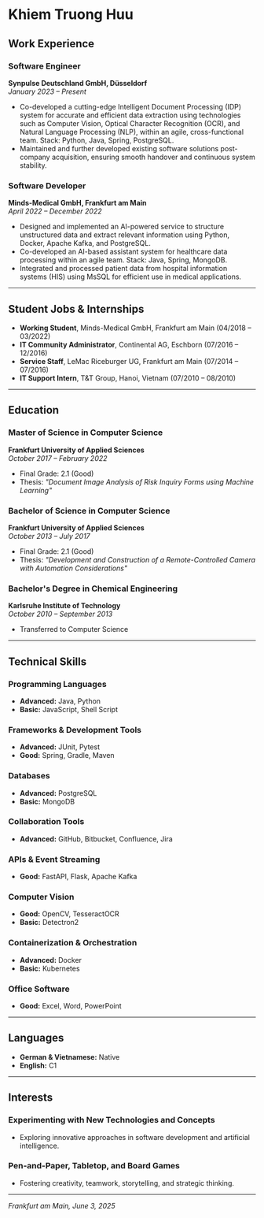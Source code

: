 # Khiem Truong Huu

## Work Experience

### Software Engineer  
**Synpulse Deutschland GmbH, Düsseldorf**  
*January 2023 – Present*  
- Co-developed a cutting-edge Intelligent Document Processing (IDP) system for accurate and efficient data extraction using technologies such as Computer Vision, Optical Character Recognition (OCR), and Natural Language Processing (NLP), within an agile, cross-functional team. Stack: Python, Java, Spring, PostgreSQL.  
- Maintained and further developed existing software solutions post-company acquisition, ensuring smooth handover and continuous system stability.

### Software Developer  
**Minds-Medical GmbH, Frankfurt am Main**  
*April 2022 – December 2022*  
- Designed and implemented an AI-powered service to structure unstructured data and extract relevant information using Python, Docker, Apache Kafka, and PostgreSQL.  
- Co-developed an AI-based assistant system for healthcare data processing within an agile team. Stack: Java, Spring, MongoDB.  
- Integrated and processed patient data from hospital information systems (HIS) using MsSQL for efficient use in medical applications.

---

## Student Jobs & Internships

- **Working Student**, Minds-Medical GmbH, Frankfurt am Main (04/2018 – 03/2022)  
- **IT Community Administrator**, Continental AG, Eschborn (07/2016 – 12/2016)  
- **Service Staff**, LeMac Riceburger UG, Frankfurt am Main (07/2014 – 07/2016)  
- **IT Support Intern**, T&T Group, Hanoi, Vietnam (07/2010 – 08/2010)  

---

## Education

### Master of Science in Computer Science  
**Frankfurt University of Applied Sciences**  
*October 2017 – February 2022*  
- Final Grade: 2.1 (Good)  
- Thesis: *"Document Image Analysis of Risk Inquiry Forms using Machine Learning"*

### Bachelor of Science in Computer Science  
**Frankfurt University of Applied Sciences**  
*October 2013 – July 2017*  
- Final Grade: 2.1 (Good)  
- Thesis: *"Development and Construction of a Remote-Controlled Camera with Automation Considerations"*

### Bachelor's Degree in Chemical Engineering  
**Karlsruhe Institute of Technology**  
*October 2010 – September 2013*  
- Transferred to Computer Science  

---

## Technical Skills

### Programming Languages
- **Advanced:** Java, Python  
- **Basic:** JavaScript, Shell Script  

### Frameworks & Development Tools
- **Advanced:** JUnit, Pytest  
- **Good:** Spring, Gradle, Maven  

### Databases
- **Advanced:** PostgreSQL  
- **Basic:** MongoDB  

### Collaboration Tools
- **Advanced:** GitHub, Bitbucket, Confluence, Jira  

### APIs & Event Streaming
- **Good:** FastAPI, Flask, Apache Kafka  

### Computer Vision
- **Good:** OpenCV, TesseractOCR  
- **Basic:** Detectron2  

### Containerization & Orchestration
- **Advanced:** Docker  
- **Basic:** Kubernetes  

### Office Software
- **Good:** Excel, Word, PowerPoint  

---

## Languages

- **German & Vietnamese:** Native  
- **English:** C1  

---

## Interests

### Experimenting with New Technologies and Concepts
- Exploring innovative approaches in software development and artificial intelligence.

### Pen-and-Paper, Tabletop, and Board Games
- Fostering creativity, teamwork, storytelling, and strategic thinking.

---

*Frankfurt am Main, June 3, 2025*

